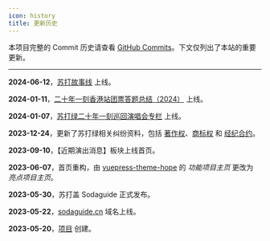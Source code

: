 ```yaml
---
icon: history
title: 更新历史
---
```


本项目完整的 Commit 历史请查看 [GitHub Commits](https://github.com/kaluojushi/sodaguide/commits/main/)。下文仅列出了本站的重要更新。

---

**2024-06-12**，[苏打故事线](/wiki/storylines/) 上线。

**2024-01-11**，[二十年一刻香港站团票答题总结（2024）](/concerts/answer/20yike-hk-tp) 上线。

**2024-01-07**，[苏打绿二十年一刻巡回演唱会专栏](/news/20yike) 上线。

**2023-12-24**，更新了苏打绿相关纠纷资料，包括 [著作权](/start/sodagreen/copyright)、[商标权](/start/sodagreen/trademark) 和 [经纪合约](/start/sodagreen/agent)。

**2023-09-10**，【近期演出消息】板块上线首页。

**2023-06-07**，首页重构，由 [vuepress-theme-hope](https://theme-hope.vuejs.press/zh/guide/layout/home.html) 的 *功能项目主页* 更改为 *亮点项目主页*。

**2023-05-30**，苏打盖 Sodaguide 正式发布。

**2023-05-22**，[sodaguide.cn](https://sodaguide.cn) 域名上线。

**2023-05-20**，[项目](https://github.com/kaluojushi/sodaguide) 创建。
